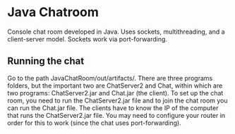 # Java Chatroom
Console chat room developed in Java. Uses sockets, multithreading, and a client-server model. Sockets work via port-forwarding.

## Running the chat
Go to the path JavaChatRoom/out/artifacts/. There are three programs folders, but the important two are ChatServer2 and Chat, within which are two programs: ChatServer2.jar and Chat.jar (the client). To set up the chat room, you need to run the ChatServer2.jar
file and to join the chat room you can run the Chat.jar file. The clients have to know the IP of the computer that runs the 
ChatServer2.jar file. You may need to configure your router in order for this to work (since the chat uses port-forwarding).
